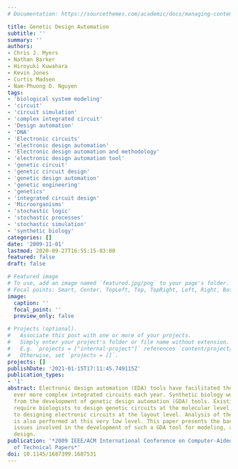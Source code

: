 ```yaml
---
# Documentation: https://sourcethemes.com/academic/docs/managing-content/

title: Genetic Design Automation
subtitle: ''
summary: ''
authors:
- Chris J. Myers
- Nathan Barker
- Hiroyuki Kuwahara
- Kevin Jones
- Curtis Madsen
- Nam-Phuong D. Nguyen
tags:
- 'biological system modeling'
- 'circuit'
- 'circuit simulation'
- 'complex integrated circuit'
- 'Design automation'
- 'DNA'
- 'Electronic circuits'
- 'electronic design automation'
- 'Electronic design automation and methodology'
- 'electronic design automation tool'
- 'genetic circuit'
- 'genetic circuit design'
- 'genetic design automation'
- 'genetic engineering'
- 'genetics'
- 'integrated circuit design'
- 'Microorganisms'
- 'stochastic logic'
- 'stochastic processes'
- 'stochastic simulation'
- 'synthetic biology'
categories: []
date: '2009-11-01'
lastmod: 2020-09-27T16:55:15-03:00
featured: false
draft: false

# Featured image
# To use, add an image named `featured.jpg/png` to your page's folder.
# Focal points: Smart, Center, TopLeft, Top, TopRight, Left, Right, BottomLeft, Bottom, BottomRight.
image:
  caption: ''
  focal_point: ''
  preview_only: false

# Projects (optional).
#   Associate this post with one or more of your projects.
#   Simply enter your project's folder or file name without extension.
#   E.g. `projects = ["internal-project"]` references `content/project/deep-learning/index.md`.
#   Otherwise, set `projects = []`.
projects: []
publishDate: '2021-01-15T17:11:45.749115Z'
publication_types:
- '1'
abstract: Electronic design automation (EDA) tools have facilitated the design of
  ever more complex integrated circuits each year. Synthetic biology would also benefit
  from the development of genetic design automation (GDA) tools. Existing GDA tools
  require biologists to design genetic circuits at the molecular level, roughly equivalent
  to designing electronic circuits at the layout level. Analysis of these circuits
  is also performed at this very low level. This paper presents the background and
  issues involved in the development of such a GDA tool for modeling, analysis, and
  design.
publication: '*2009 IEEE/ACM International Conference on Computer-Aided Design - Digest
  of Technical Papers*'
doi: 10.1145/1687399.1687531
---
```

